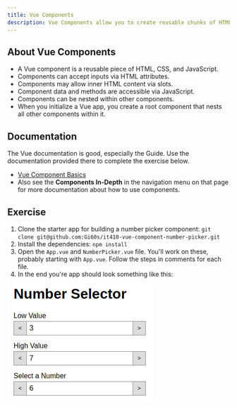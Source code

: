 ```yaml
---
title: Vue Components
description: Vue Components allow you to create reusable chunks of HTML, CSS, and JavaScript that are similar to native web components.
---
```


## About Vue Components

- A Vue component is a reusable piece of HTML, CSS, and JavaScript.
- Components can accept inputs via HTML attributes.
- Components may allow inner HTML content via slots.
- Component data and methods are accessible via JavaScript.
- Components can be nested within other components.
- When you initialize a Vue app, you create a root component that nests all other components within it.

## Documentation

The Vue documentation is good, especially the Guide. Use the documentation provided there to complete the exercise below.

- [Vue Component Basics](https://vuejs.org/v2/guide/components.html)
- Also see the **Components In-Depth** in the navigation menu on that page for more documentation about how to use components.

## Exercise

1. Clone the starter app for building a number picker component: `git clone git@github.com:Gi60s/it410-vue-component-number-picker.git`
2. Install the dependencies: `npm install`
3. Open the `App.vue` and `NumberPicker.vue` file. You'll work on these, probably starting with `App.vue`. Follow the steps in comments for each file.
4. In the end you're app should look something like this:

![Number Picker App](./images/number-selector.png)